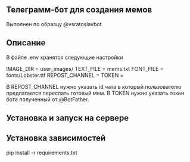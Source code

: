## Телеграмм-бот для создания мемов 
Выполнен по образцу @vsratoslavbot

## Описание
В файле .env хранятся следующие настройки

IMAGE_DIR = user_images/
TEXT_FILE = mems.txt
FONT_FILE = fonts/Lobster.ttf
REPOST_CHANNEL = 
TOKEN = 

В REPOST_CHANNEL нужно указать id чата в который пользователю предлагается переслать готовый мем.
В TOKEN нужно указать токен бота полученный от @BotFather.

## Установка и запуск на сервере


## Установка зависимостей
pip install -r requirements.txt

